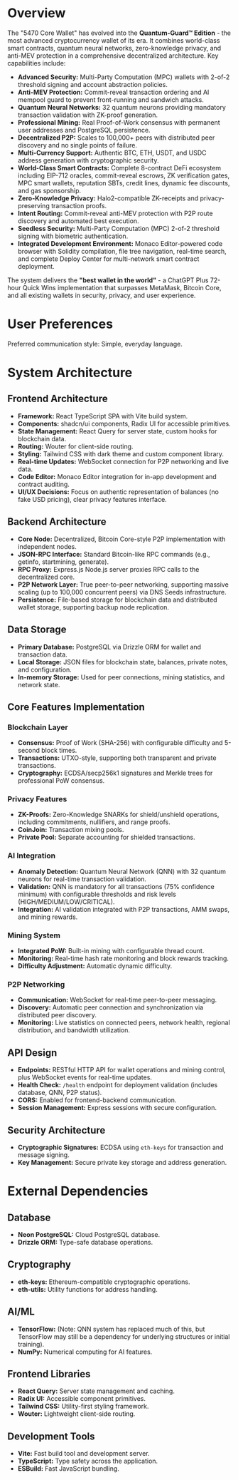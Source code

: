 # Overview

The "5470 Core Wallet" has evolved into the **Quantum-Guard™ Edition** - the most advanced cryptocurrency wallet of its era. It combines world-class smart contracts, quantum neural networks, zero-knowledge privacy, and anti-MEV protection in a comprehensive decentralized architecture. Key capabilities include:

- **Advanced Security:** Multi-Party Computation (MPC) wallets with 2-of-2 threshold signing and account abstraction policies.
- **Anti-MEV Protection:** Commit-reveal transaction ordering and AI mempool guard to prevent front-running and sandwich attacks.
- **Quantum Neural Networks:** 32 quantum neurons providing mandatory transaction validation with ZK-proof generation.
- **Professional Mining:** Real Proof-of-Work consensus with permanent user addresses and PostgreSQL persistence.
- **Decentralized P2P:** Scales to 100,000+ peers with distributed peer discovery and no single points of failure.
- **Multi-Currency Support:** Authentic BTC, ETH, USDT, and USDC address generation with cryptographic security.
- **World-Class Smart Contracts:** Complete 8-contract DeFi ecosystem including EIP-712 oracles, commit-reveal escrows, ZK verification gates, MPC smart wallets, reputation SBTs, credit lines, dynamic fee discounts, and gas sponsorship.
- **Zero-Knowledge Privacy:** Halo2-compatible ZK-receipts and privacy-preserving transaction proofs.
- **Intent Routing:** Commit-reveal anti-MEV protection with P2P route discovery and automated best execution.
- **Seedless Security:** Multi-Party Computation (MPC) 2-of-2 threshold signing with biometric authentication.
- **Integrated Development Environment:** Monaco Editor-powered code browser with Solidity compilation, file tree navigation, real-time search, and complete Deploy Center for multi-network smart contract deployment.

The system delivers the **"best wallet in the world"** - a ChatGPT Plus 72-hour Quick Wins implementation that surpasses MetaMask, Bitcoin Core, and all existing wallets in security, privacy, and user experience.

# User Preferences

Preferred communication style: Simple, everyday language.

# System Architecture

## Frontend Architecture
- **Framework:** React TypeScript SPA with Vite build system.
- **Components:** shadcn/ui components, Radix UI for accessible primitives.
- **State Management:** React Query for server state, custom hooks for blockchain data.
- **Routing:** Wouter for client-side routing.
- **Styling:** Tailwind CSS with dark theme and custom component library.
- **Real-time Updates:** WebSocket connection for P2P networking and live data.
- **Code Editor:** Monaco Editor integration for in-app development and contract auditing.
- **UI/UX Decisions:** Focus on authentic representation of balances (no fake USD pricing), clear privacy features interface.

## Backend Architecture
- **Core Node:** Decentralized, Bitcoin Core-style P2P implementation with independent nodes.
- **JSON-RPC Interface:** Standard Bitcoin-like RPC commands (e.g., getinfo, startmining, generate).
- **RPC Proxy:** Express.js Node.js server proxies RPC calls to the decentralized core.
- **P2P Network Layer:** True peer-to-peer networking, supporting massive scaling (up to 100,000 concurrent peers) via DNS Seeds infrastructure.
- **Persistence:** File-based storage for blockchain data and distributed wallet storage, supporting backup node replication.

## Data Storage
- **Primary Database:** PostgreSQL via Drizzle ORM for wallet and transaction data.
- **Local Storage:** JSON files for blockchain state, balances, private notes, and configuration.
- **In-memory Storage:** Used for peer connections, mining statistics, and network state.

## Core Features Implementation

### Blockchain Layer
- **Consensus:** Proof of Work (SHA-256) with configurable difficulty and 5-second block times.
- **Transactions:** UTXO-style, supporting both transparent and private transactions.
- **Cryptography:** ECDSA/secp256k1 signatures and Merkle trees for professional PoW consensus.

### Privacy Features
- **ZK-Proofs:** Zero-Knowledge SNARKs for shield/unshield operations, including commitments, nullifiers, and range proofs.
- **CoinJoin:** Transaction mixing pools.
- **Private Pool:** Separate accounting for shielded transactions.

### AI Integration
- **Anomaly Detection:** Quantum Neural Network (QNN) with 32 quantum neurons for real-time transaction validation.
- **Validation:** QNN is mandatory for all transactions (75% confidence minimum) with configurable thresholds and risk levels (HIGH/MEDIUM/LOW/CRITICAL).
- **Integration:** AI validation integrated with P2P transactions, AMM swaps, and mining rewards.

### Mining System
- **Integrated PoW:** Built-in mining with configurable thread count.
- **Monitoring:** Real-time hash rate monitoring and block rewards tracking.
- **Difficulty Adjustment:** Automatic dynamic difficulty.

### P2P Networking
- **Communication:** WebSocket for real-time peer-to-peer messaging.
- **Discovery:** Automatic peer connection and synchronization via distributed peer discovery.
- **Monitoring:** Live statistics on connected peers, network health, regional distribution, and bandwidth utilization.

## API Design
- **Endpoints:** RESTful HTTP API for wallet operations and mining control, plus WebSocket events for real-time updates.
- **Health Check:** `/health` endpoint for deployment validation (includes database, QNN, P2P status).
- **CORS:** Enabled for frontend-backend communication.
- **Session Management:** Express sessions with secure configuration.

## Security Architecture
- **Cryptographic Signatures:** ECDSA using `eth-keys` for transaction and message signing.
- **Key Management:** Secure private key storage and address generation.

# External Dependencies

## Database
- **Neon PostgreSQL:** Cloud PostgreSQL database.
- **Drizzle ORM:** Type-safe database operations.

## Cryptography
- **eth-keys:** Ethereum-compatible cryptographic operations.
- **eth-utils:** Utility functions for address handling.

## AI/ML
- **TensorFlow:** (Note: QNN system has replaced much of this, but TensorFlow may still be a dependency for underlying structures or initial training).
- **NumPy:** Numerical computing for AI features.

## Frontend Libraries
- **React Query:** Server state management and caching.
- **Radix UI:** Accessible component primitives.
- **Tailwind CSS:** Utility-first styling framework.
- **Wouter:** Lightweight client-side routing.

## Development Tools
- **Vite:** Fast build tool and development server.
- **TypeScript:** Type safety across the application.
- **ESBuild:** Fast JavaScript bundling.